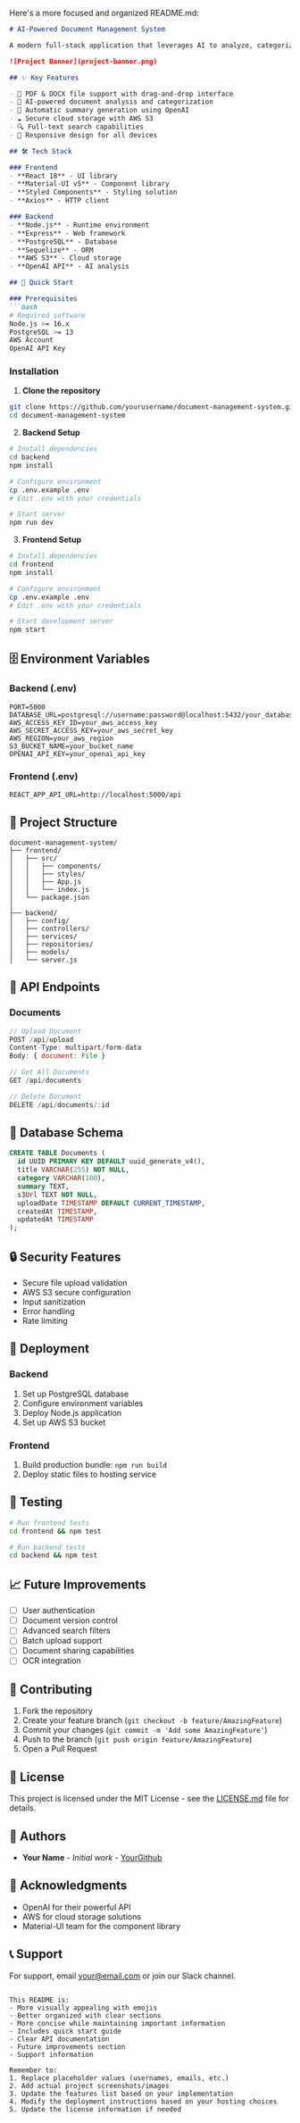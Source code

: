 Here's a more focused and organized README.md:

````markdown:README.md
# AI-Powered Document Management System

A modern full-stack application that leverages AI to analyze, categorize, and manage documents intelligently. Built with React, Node.js, and PostgreSQL, featuring AWS S3 storage and OpenAI integration.

![Project Banner](project-banner.png)

## ✨ Key Features

- 📄 PDF & DOCX file support with drag-and-drop interface
- 🤖 AI-powered document analysis and categorization
- 📝 Automatic summary generation using OpenAI
- ☁️ Secure cloud storage with AWS S3
- 🔍 Full-text search capabilities
- 📱 Responsive design for all devices

## 🛠️ Tech Stack

### Frontend
- **React 18** - UI library
- **Material-UI v5** - Component library
- **Styled Components** - Styling solution
- **Axios** - HTTP client

### Backend
- **Node.js** - Runtime environment
- **Express** - Web framework
- **PostgreSQL** - Database
- **Sequelize** - ORM
- **AWS S3** - Cloud storage
- **OpenAI API** - AI analysis

## 🚀 Quick Start

### Prerequisites
```bash
# Required software
Node.js >= 16.x
PostgreSQL >= 13
AWS Account
OpenAI API Key
````

### Installation

1. **Clone the repository**

```bash
git clone https://github.com/yourusername/document-management-system.git
cd document-management-system
```

2. **Backend Setup**

```bash
# Install dependencies
cd backend
npm install

# Configure environment
cp .env.example .env
# Edit .env with your credentials

# Start server
npm run dev
```

3. **Frontend Setup**

```bash
# Install dependencies
cd frontend
npm install

# Configure environment
cp .env.example .env
# Edit .env with your credentials

# Start development server
npm start
```

## 🗄️ Environment Variables

### Backend (.env)

```env
PORT=5000
DATABASE_URL=postgresql://username:password@localhost:5432/your_database
AWS_ACCESS_KEY_ID=your_aws_access_key
AWS_SECRET_ACCESS_KEY=your_aws_secret_key
AWS_REGION=your_aws_region
S3_BUCKET_NAME=your_bucket_name
OPENAI_API_KEY=your_openai_api_key
```

### Frontend (.env)

```env
REACT_APP_API_URL=http://localhost:5000/api
```

## 📁 Project Structure

```
document-management-system/
├── frontend/
│   ├── src/
│   │   ├── components/
│   │   ├── styles/
│   │   ├── App.js
│   │   └── index.js
│   └── package.json
│
├── backend/
│   ├── config/
│   ├── controllers/
│   ├── services/
│   ├── repositories/
│   ├── models/
│   └── server.js
```

## 🔌 API Endpoints

### Documents

```javascript
// Upload Document
POST /api/upload
Content-Type: multipart/form-data
Body: { document: File }

// Get All Documents
GET /api/documents

// Delete Document
DELETE /api/documents/:id
```

## 💾 Database Schema

```sql
CREATE TABLE Documents (
  id UUID PRIMARY KEY DEFAULT uuid_generate_v4(),
  title VARCHAR(255) NOT NULL,
  category VARCHAR(100),
  summary TEXT,
  s3Url TEXT NOT NULL,
  uploadDate TIMESTAMP DEFAULT CURRENT_TIMESTAMP,
  createdAt TIMESTAMP,
  updatedAt TIMESTAMP
);
```

## 🔒 Security Features

- Secure file upload validation
- AWS S3 secure configuration
- Input sanitization
- Error handling
- Rate limiting

## 🚀 Deployment

### Backend

1. Set up PostgreSQL database
2. Configure environment variables
3. Deploy Node.js application
4. Set up AWS S3 bucket

### Frontend

1. Build production bundle: `npm run build`
2. Deploy static files to hosting service

## 🧪 Testing

```bash
# Run frontend tests
cd frontend && npm test

# Run backend tests
cd backend && npm test
```

## 📈 Future Improvements

- [ ] User authentication
- [ ] Document version control
- [ ] Advanced search filters
- [ ] Batch upload support
- [ ] Document sharing capabilities
- [ ] OCR integration

## 🤝 Contributing

1. Fork the repository
2. Create your feature branch (`git checkout -b feature/AmazingFeature`)
3. Commit your changes (`git commit -m 'Add some AmazingFeature'`)
4. Push to the branch (`git push origin feature/AmazingFeature`)
5. Open a Pull Request

## 📝 License

This project is licensed under the MIT License - see the [LICENSE.md](LICENSE.md) file for details.

## 👥 Authors

- **Your Name** - _Initial work_ - [YourGithub](https://github.com/yourusername)

## 🙏 Acknowledgments

- OpenAI for their powerful API
- AWS for cloud storage solutions
- Material-UI team for the component library

## 📞 Support

For support, email your@email.com or join our Slack channel.

```

This README is:
- More visually appealing with emojis
- Better organized with clear sections
- More concise while maintaining important information
- Includes quick start guide
- Clear API documentation
- Future improvements section
- Support information

Remember to:
1. Replace placeholder values (usernames, emails, etc.)
2. Add actual project screenshots/images
3. Update the features list based on your implementation
4. Modify the deployment instructions based on your hosting choices
5. Update the license information if needed
```
